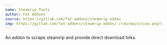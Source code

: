 ```yaml
---
name: Steamrip Tools
author: Fat Addons
source: https://gitlab.com/fat-addons/steamrip-addon
img: https://gitlab.com/fat-addons/steamrip-addon/-/raw/main/icon.png?ref_type=heads
---
```


An addon to scrape steamrip and provide direct download links.

